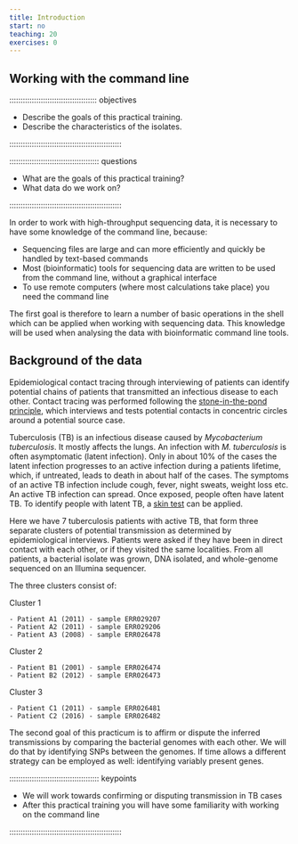 ```yaml
---
title: Introduction
start: no
teaching: 20
exercises: 0
---
```


## Working with the command line

::::::::::::::::::::::::::::::::::::::: objectives

- Describe the goals of this practical training.
- Describe the characteristics of the isolates.

::::::::::::::::::::::::::::::::::::::::::::::::::

:::::::::::::::::::::::::::::::::::::::: questions

- What are the goals of this practical training?
- What data do we work on?

::::::::::::::::::::::::::::::::::::::::::::::::::

In order to work with high-throughput sequencing data, it is necessary to have some knowledge of the command line, because:

- Sequencing files are large and can more efficiently and quickly be handled by text-based commands
- Most (bioinformatic) tools for sequencing data are written to be used from the command line, without a graphical interface
- To use remote computers (where most calculations take place) you need the command line

The first goal is therefore to learn a number of basic operations in the shell which can be applied when working with sequencing data. This knowledge will be used when analysing the data with bioinformatic command line tools.

## Background of the data

Epidemiological contact tracing through interviewing of patients can identify potential chains of patients that transmitted an infectious disease to each other. Contact tracing was performed following the [stone-in-the-pond principle](https://www.ncbi.nlm.nih.gov/pubmed/1643300), which  interviews and tests potential contacts in concentric circles around a potential source case.

Tuberculosis (TB) is an infectious disease caused by *Mycobacterium tuberculosis*. It mostly affects the lungs. An infection with *M. tuberculosis* is often asymptomatic (latent infection). Only in about 10% of the cases the latent infection progresses to an active infection during a patients lifetime, which, if untreated, leads to death in about half of the cases. The symptoms of an active TB infection include cough, fever, night sweats, weight loss etc. An active TB infection can spread. Once exposed, people often have latent TB. To identify people with latent TB, a [skin test](https://www.cdc.gov/tb/publications/factsheets/testing/skintesting.htm) can be applied.

Here we have 7 tuberculosis patients with active TB, that form three separate clusters of potential transmission as determined by epidemiological interviews. Patients were asked if they have been in direct contact with each other, or if they visited the same localities. From all patients, a bacterial isolate was grown, DNA isolated, and whole-genome sequenced on an Illumina sequencer.

The three clusters consist of:

Cluster 1

```
- Patient A1 (2011) - sample ERR029207
- Patient A2 (2011) - sample ERR029206
- Patient A3 (2008) - sample ERR026478
```

Cluster 2

```
- Patient B1 (2001) - sample ERR026474
- Patient B2 (2012) - sample ERR026473
```

Cluster 3

```
- Patient C1 (2011) - sample ERR026481
- Patient C2 (2016) - sample ERR026482
```

The second goal of this practicum is to affirm or dispute the inferred transmissions by comparing the bacterial genomes with each other. We will do that by identifying SNPs between the genomes. If time allows a different strategy can be employed as well: identifying variably present genes.



:::::::::::::::::::::::::::::::::::::::: keypoints

- We will work towards confirming or disputing transmission in TB cases
- After this practical training you will have some familiarity with working on the command line

::::::::::::::::::::::::::::::::::::::::::::::::::


